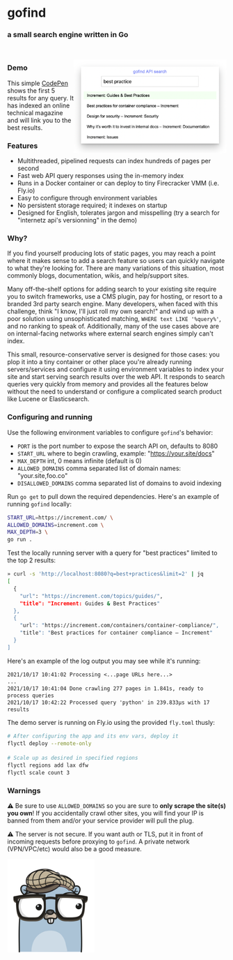 # gofind

### a small search engine written in Go

<br>

<p><img src="img/search_demo.png" width="351" align="right"></p>

### Demo

This simple [CodePen](https://codepen.io/sangelone/full/eYEJxEw) shows the first 5 results for any query. It has indexed an online technical magazine and will link you to the best results.

### Features

- Multithreaded, pipelined requests can index hundreds of pages per second
- Fast web API query responses using the in-memory index
- Runs in a Docker container or can deploy to tiny Firecracker VMM (i.e. Fly.io)
- Easy to configure through environment variables
- No persistent storage required; it indexes on startup
- Designed for English, tolerates jargon and misspelling (try a search for "internetz api's versionning" in the demo)


### Why?

If you find yourself producing lots of static pages, you may reach a point where it makes sense to add a search feature so users can quickly navigate to what they're looking for. There are many variations of this situation, most commonly blogs, documentation, wikis, and help/support sites.

Many off-the-shelf options for adding search to your existing site require you to switch frameworks, use a CMS plugin, pay for hosting, or resort to a branded 3rd party search engine. Many developers, when faced with this challenge, think "I know, I'll just roll my own search!" and wind up with a poor solution using unsophisticated matching, `WHERE text LIKE '%query%'`, and no ranking to speak of. Additionally, many of the use cases above are on internal-facing networks where external search engines simply can't index.

This small, resource-conservative server is designed for those cases: you plop it into a tiny container or other place you're already running servers/services and configure it using environment variables to index your site and start serving search results over the web API. It responds to search queries very quickly from memory and provides all the features below without the need to understand or configure a complicated search product like Lucene or Elasticsearch.



### Configuring and running

Use the following environment variables to configure `gofind`'s behavior:

- `PORT` is the port number to expose the search API on, defaults to 8080
- `START_URL` where to begin crawling, example: "https://your.site/docs"
- `MAX_DEPTH` int, 0 means infinite (default is 0)
- `ALLOWED_DOMAINS` comma separated list of domain names: "your.site,foo.co"
- `DISALLOWED_DOMAINS` comma separated list of domains to avoid indexing

Run `go get` to pull down the required dependencies. Here's an example of running `gofind` locally:
```bash
START_URL=https://increment.com/ \
ALLOWED_DOMAINS=increment.com \
MAX_DEPTH=3 \
go run .
```

Test the locally running server with a query for "best practices" limited to the top 2 results:
```bash
» curl -s 'http://localhost:8080?q=best+practices&limit=2' | jq
[
  {
    "url": "https://increment.com/topics/guides/",
    "title": "Increment: Guides & Best Practices"
  },
  {
    "url": "https://increment.com/containers/container-compliance/",
    "title": "Best practices for container compliance – Increment"
  }
]
```

Here's an example of the log output you may see while it's running:
```
2021/10/17 10:41:02 Processing <...page URLs here...>
...
2021/10/17 10:41:04 Done crawling 277 pages in 1.841s, ready to process queries
2021/10/17 10:42:22 Processed query 'python' in 239.833µs with 17 results
```

The demo server is running on Fly.io using the provided `fly.toml` thusly:
```bash
# After configuring the app and its env vars, deploy it
flyctl deploy --remote-only

# Scale up as desired in specified regions
flyctl regions add lax dfw
flyctl scale count 3
```

### Warnings

⚠️ Be sure to use `ALLOWED_DOMAINS` so you are sure to **only scrape the site(s) you own**! If you accidentally crawl other sites, you will find your IP is banned from them and/or your service provider will pull the plug.

⚠️ The server is not secure. If you want auth or TLS, put it in front of incoming requests before proxying to `gofind`. A private network (VPN/VPC/etc) would also be a good measure.

<p><img src="img/gopher.png" width="200" align="left"></p>
